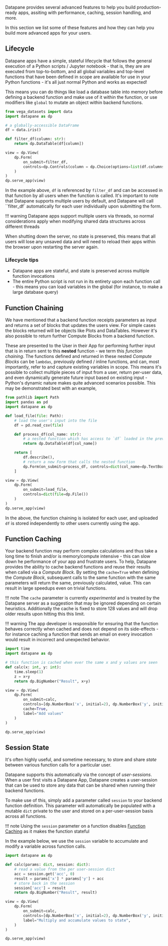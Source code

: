 Datapane provides several advanced features to help you build production-ready apps, assiting with performance, caching, session handling, and more.

In this section we list some of these features and how they can help you build more advanced apps for your users.

## Lifecycle

Datapane apps have a simple, stateful lifecycle that follows the general execution of a Python scripts / Jupyter notebook - that is, they are are executed from top-to-bottom, and all global variables and top-level functions that have been defined in scope are available for use in your Python functions - it's all just normal Python and works as expected!

This means you can do things like load a database table into memory before defining a backend function and make use of it within the function, or use modifiers like `global` to mutate an object within backend functions.

```python
from vega_datasets import data
import datapane as dp

# a globally-accessible DataFrame
df = data.iris()

def filter_df(column: str):
    return dp.DataTable(df[column])

view = dp.View(
    dp.Form(
        on_submit=filter_df,
        controls=dp.Controls(column = dp.Choice(options=list(df.columns), label="Select column to filter"))
    )
)
dp.serve_app(view)
```

In the example above, `df` is referenced by `filter_df` and can be accessed in that function by all users when the function is called. It's important to note that Datapane supports multiple users by default, and Datapane will call ``filter_df` automatically for each user individually upon submitting the form.

!!! warning
    Datapane apps support multiple users via threads, so normal considerations apply when modifying shared data structures across different threads

When shutting down the server, no state is preserved, this means that all users will lose any unsaved data and will need to reload their apps within the browser upon restarting the server again.

### Lifecycle tips

- Datapane apps are stateful, and state is preserved across multiple function invocations
- The entire Python script is not run in its entirety upon each function call - this means you can load variables in the global (for instance, to make a large database query)

## Function Chaining

We have mentioned that a backend function receipts parameters as input and returns a set of blocks that updates the users view. For simple cases the blocks returned will be objects like Plots and DataTables. However it's also possible to return further Compute Blocks from a backend function.

These are presented to the User in their App for performing further input that is in return sent to this __nested__ function - we term this _function chaining_. The functions defined and returned in these nested _Compute Blocks_ can be `lambdas`, previously defined / inline functions, and can, most importantly, refer to and capture existing variables in scope. This means it's possible to collect multiple pieces of input from a user, return per-user data, and even dynamically generate future input based on existing input - Python's dynamic nature makes quite advanced scenarios possible. This may be demonstrated best with an example,

```python
from pathlib import Path
import pandas as pd
import datapane as dp

def load_file(file: Path):
    # load the user's input into the file
    df = pd.read_csv(file)

    def process_df(col_name: str):
        # a nested function which has access to `df` loaded in the previous interaction
        return dp.DataTable(df[col_name])

    return [
        df.describe(),
        # return a new Form that calls the nested function
        dp.Form(on_submit=process_df, controls=dict(col_name=dp.TextBox()))
    ]

view = dp.View(
    dp.Form(
        on_submit=load_file,
        controls=dict(file=dp.File())
    )
)
dp.serve_app(view)
```

In the above, the function chaining is isolated for each user, and uploaded `df` is stored independently to other users currently using the app.

## Function Caching

Your backend function may perform complex calculations and thus take a long time to finish and/or is memory/compute intensive - this can slow down he performance of your app and frustrate users. To help, Datapane provides the ability to cache backend functions and reuse their results when called via a _Compute Block_.
By setting the `cache=True` when defining the _Compute Block_, subsequent calls to the same function with the same parameters will return the same, previously calculated, value. This can result in large speedups even on trivial functions.

!!! note
    The `cache` parameter is currently _experimental_ and is treated by the Datapane server as a suggestion that may be ignored depending on certain heuristics. Additionally the cache is fixed to store 128 values and will drop older results upon hitting this this limit.

!!! warning
    The app developer is responsible for ensuring that the function behaves correctly when cached and does not depend on its side-effects - for instance caching a function that sends an email on every invocation would result in incorrect and unexpected behavior.

```python
import time
import datapane as dp

# this function is cached when ever the same x and y values are seen
def calc(x: int, y: int):
    time.sleep(1)
    z = x+y
    return dp.BigNumber("Result", x+y)

view = dp.View(
    dp.Form(
        on_submit=calc,
        controls=[dp.NumberBox('x', initial=2), dp.NumberBox('y', initial=3)],
        cache=True,
        label="Add values"
    )
)

dp.serve_app(view)
```

## Session State

It's often highly useful, and sometime necessary, to store and share _state_ between various function calls for a particular user.

Datapane supports this automatically via the concept of _user-sessions_. When a user first visits a Datapane App, Datapane creates a user-session that can be used to store any data that can be shared when running their backend functions.

To make use of this, simply add a parameter called `session` to your backend function definition. This parameter will automatically be populated with a mutable `dict` private to the user and stored on a per-user-session basis across all functions.

!!! note
    Using the `session` parameter on a function disables [Function Caching](#function-caching) as it makes the function stateful

In the example below, we use the `session` variable to accumulate and modify a variable across function calls.

```python
import datapane as dp

def calc(params: dict, session: dict):
    # read a value from the per user-session dict
    acc = session.get('acc', 0)
    result = params['x'] * params['y'] + acc
    # store back in the session
    session['acc'] = result
    return dp.BigNumber("Result", result)

view = dp.View(
    dp.Form(
        on_submit=calc,
        controls=[dp.NumberBox('x', initial=2), dp.NumberBox('y', initial=3)],
        label="Multiply and accumulate values to state",
    )
)

dp.serve_app(view)
```
